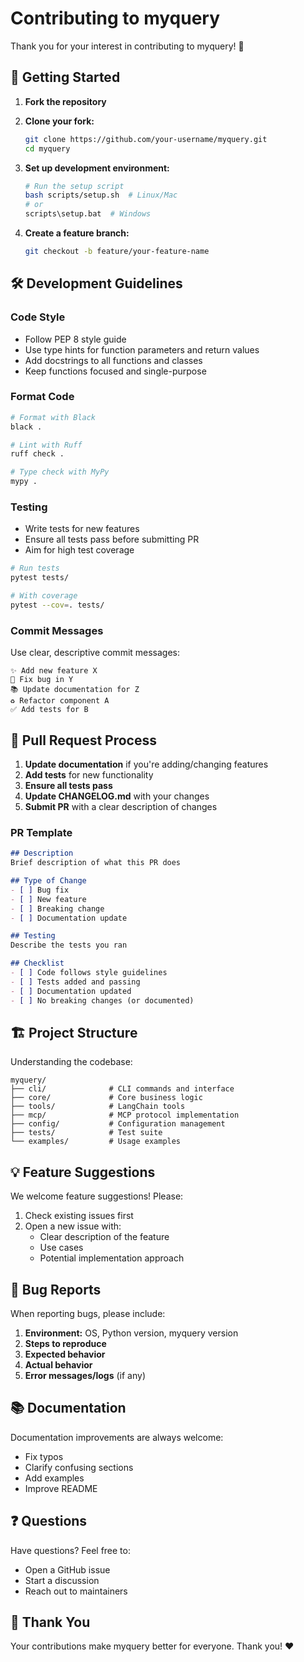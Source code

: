 # Contributing to myquery

Thank you for your interest in contributing to myquery! 🎉

## 🚀 Getting Started

1. **Fork the repository**
2. **Clone your fork:**
   ```bash
   git clone https://github.com/your-username/myquery.git
   cd myquery
   ```

3. **Set up development environment:**
   ```bash
   # Run the setup script
   bash scripts/setup.sh  # Linux/Mac
   # or
   scripts\setup.bat  # Windows
   ```

4. **Create a feature branch:**
   ```bash
   git checkout -b feature/your-feature-name
   ```

## 🛠️ Development Guidelines

### Code Style

- Follow PEP 8 style guide
- Use type hints for function parameters and return values
- Add docstrings to all functions and classes
- Keep functions focused and single-purpose

### Format Code

```bash
# Format with Black
black .

# Lint with Ruff
ruff check .

# Type check with MyPy
mypy .
```

### Testing

- Write tests for new features
- Ensure all tests pass before submitting PR
- Aim for high test coverage

```bash
# Run tests
pytest tests/

# With coverage
pytest --cov=. tests/
```

### Commit Messages

Use clear, descriptive commit messages:

```
✨ Add new feature X
🐛 Fix bug in Y
📚 Update documentation for Z
♻️ Refactor component A
✅ Add tests for B
```

## 📝 Pull Request Process

1. **Update documentation** if you're adding/changing features
2. **Add tests** for new functionality
3. **Ensure all tests pass**
4. **Update CHANGELOG.md** with your changes
5. **Submit PR** with a clear description of changes

### PR Template

```markdown
## Description
Brief description of what this PR does

## Type of Change
- [ ] Bug fix
- [ ] New feature
- [ ] Breaking change
- [ ] Documentation update

## Testing
Describe the tests you ran

## Checklist
- [ ] Code follows style guidelines
- [ ] Tests added and passing
- [ ] Documentation updated
- [ ] No breaking changes (or documented)
```

## 🏗️ Project Structure

Understanding the codebase:

```
myquery/
├── cli/              # CLI commands and interface
├── core/             # Core business logic
├── tools/            # LangChain tools
├── mcp/              # MCP protocol implementation
├── config/           # Configuration management
├── tests/            # Test suite
└── examples/         # Usage examples
```

## 💡 Feature Suggestions

We welcome feature suggestions! Please:

1. Check existing issues first
2. Open a new issue with:
   - Clear description of the feature
   - Use cases
   - Potential implementation approach

## 🐛 Bug Reports

When reporting bugs, please include:

1. **Environment:** OS, Python version, myquery version
2. **Steps to reproduce**
3. **Expected behavior**
4. **Actual behavior**
5. **Error messages/logs** (if any)

## 📚 Documentation

Documentation improvements are always welcome:

- Fix typos
- Clarify confusing sections
- Add examples
- Improve README

## ❓ Questions

Have questions? Feel free to:

- Open a GitHub issue
- Start a discussion
- Reach out to maintainers

## 🙏 Thank You

Your contributions make myquery better for everyone. Thank you! ❤️

